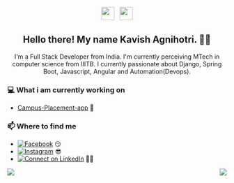 
<p align='center'>
<a href="https://www.instagram.com/kavi_agno3/"><img height="30" src="https://github.com/stephenajulu/WaylonWalker/blob/main/icon/instagram.jpg?raw=true"></a>&nbsp;&nbsp;
<a href="http://linkedin.com/in/KavishAgnihotri/"><img height="30" src="https://github.com/stephenajulu/WaylonWalker/blob/main/icon/linkedin.png?raw=true"></a>
</p>

<h2 align="center">Hello there! My name Kavish Agnihotri. 👋🤓</h2>
<p align="center">I'm a Full Stack Developer from India.
I'm currently perceiving MTech in computer science from IIITB.
I currently passionate about Django, Spring Boot, Javascript, Angular and Automation(Devops).
</p>

### 💻 What i am currently working on
- [Campus-Placement-app](http://campusplacement.ga/)  🚀

### 📫 Where to find me
- [![Facebook](https://img.shields.io/badge/--facebook?label=Facebook&logo=Facebook&style=social)](https://www.facebook.com/kavish218) 😏
- [![Instagram](https://img.shields.io/badge/--instagram?label=Instageam&logo=Instagram&style=social)](https://www.instagram.com/kavi_agno3/) 😎
- [![Connect on LinkedIn](https://img.shields.io/badge/--linkedin?label=LinkedIn&logo=LinkedIn&style=social)](http://linkedin.com/in/KavishAgnihotri/) 👨💼

<img align="left" src="https://github-readme-stats.vercel.app/api?username=Kavish-Agnihotri&show_icons=true&count_private=true"/>

<img align="right" src="https://github-readme-stats.vercel.app/api/top-langs/?username=Kavish-Agnihotri&layout=compact&hide=tsql&show_icons=true" />

